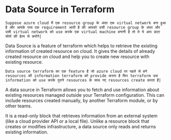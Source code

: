 # Data Source in Terraform

```Suppose azure cloud मैं एक resource group के अंदर एक virtual network बना हुआ है और आपके पास एक requirement आती है की आपको उसी resource group के अंदर और उसी virtual network को use करके एक virtual machine बनानी है तो ते ये आप डाटा सोर्स की हेल्प से करोगे|```

Data Source is a feature of terraform which helps to retrieve the existing information of created resource on cloud. It gives the details of already created resource on cloud and help you to create new resource with existing resource.

```Data source terraform का एक feature है जो azure cloud पर पहले से बने resources की information terraform को provide करता है फिर terraform उस information को use करके पुराने resources के साथ नए resources create करता हैं|```


A data source in Terraform allows you to fetch and use information about existing resources managed outside your Terraform configuration. This can include resources created manually, by another Terraform module, or by other teams.

It is a read-only block that retrieves information from an external system (like a cloud provider API or a local file). Unlike a resource block that creates or modifies infrastructure, a data source only reads and returns existing information.
